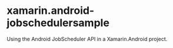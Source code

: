 # xamarin.android-jobschedulersample
Using the Android JobScheduler API in a Xamarin.Android project.
